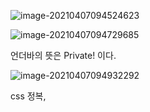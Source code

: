 ![image-20210407094524623](C:\Users\multicampus\AppData\Roaming\Typora\typora-user-images\image-20210407094524623.png)

![image-20210407094729685](C:\Users\multicampus\AppData\Roaming\Typora\typora-user-images\image-20210407094729685.png)

언더바의 뜻은 Private! 이다.

![image-20210407094932292](C:\Users\multicampus\AppData\Roaming\Typora\typora-user-images\image-20210407094932292.png)

css 정복,

